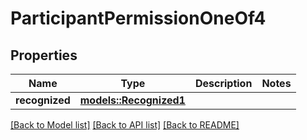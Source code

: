 # ParticipantPermissionOneOf4

## Properties

Name | Type | Description | Notes
------------ | ------------- | ------------- | -------------
**recognized** | [**models::Recognized1**](Recognized1.md) |  | 

[[Back to Model list]](../README.md#documentation-for-models) [[Back to API list]](../README.md#documentation-for-api-endpoints) [[Back to README]](../README.md)


